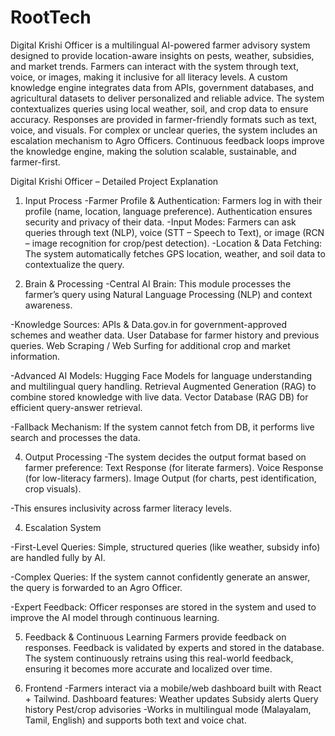 # RootTech
Digital Krishi Officer is a multilingual AI-powered farmer advisory system designed to provide location-aware insights on pests, weather, subsidies, and market trends. Farmers can interact with the system through text, voice, or images, making it inclusive for all literacy levels. A custom knowledge engine integrates data from APIs, government databases, and agricultural datasets to deliver personalized and reliable advice. The system contextualizes queries using local weather, soil, and crop data to ensure accuracy. Responses are provided in farmer-friendly formats such as text, voice, and visuals. For complex or unclear queries, the system includes an escalation mechanism to Agro Officers. Continuous feedback loops improve the knowledge engine, making the solution scalable, sustainable, and farmer-first.

Digital Krishi Officer – Detailed Project Explanation

1. Input Process
-Farmer Profile & Authentication: Farmers log in with their profile (name, location, language preference). Authentication ensures security and privacy of their data.
-Input Modes: Farmers can ask queries through text (NLP), voice (STT – Speech to Text), or image (RCN – image recognition for crop/pest detection).
-Location & Data Fetching: The system automatically fetches GPS location, weather, and soil data to contextualize the query.

2. Brain & Processing
-Central AI Brain: This module processes the farmer’s query using Natural Language Processing (NLP) and context awareness.

-Knowledge Sources:
APIs & Data.gov.in for government-approved schemes and weather data.
User Database for farmer history and previous queries.
Web Scraping / Web Surfing for additional crop and market information.

-Advanced AI Models:
Hugging Face Models for language understanding and multilingual query handling.
Retrieval Augmented Generation (RAG) to combine stored knowledge with live data.
Vector Database (RAG DB) for efficient query-answer retrieval.

-Fallback Mechanism: If the system cannot fetch from DB, it performs live search and processes the data.

4. Output Processing
-The system decides the output format based on farmer preference:
Text Response (for literate farmers).
Voice Response (for low-literacy farmers).
Image Output (for charts, pest identification, crop visuals).

-This ensures inclusivity across farmer literacy levels.

4. Escalation System

-First-Level Queries: Simple, structured queries (like weather, subsidy info) are handled fully by AI.

-Complex Queries: If the system cannot confidently generate an answer, the query is forwarded to an Agro Officer.

-Expert Feedback: Officer responses are stored in the system and used to improve the AI model through continuous learning.

5. Feedback & Continuous Learning
Farmers provide feedback on responses.
Feedback is validated by experts and stored in the database.
The system continuously retrains using this real-world feedback, ensuring it becomes more accurate and localized over time.

6. Frontend
-Farmers interact via a mobile/web dashboard built with React + Tailwind.
Dashboard features:
Weather updates
Subsidy alerts
Query history
Pest/crop advisories
-Works in multilingual mode (Malayalam, Tamil, English) and supports both text and voice chat.

